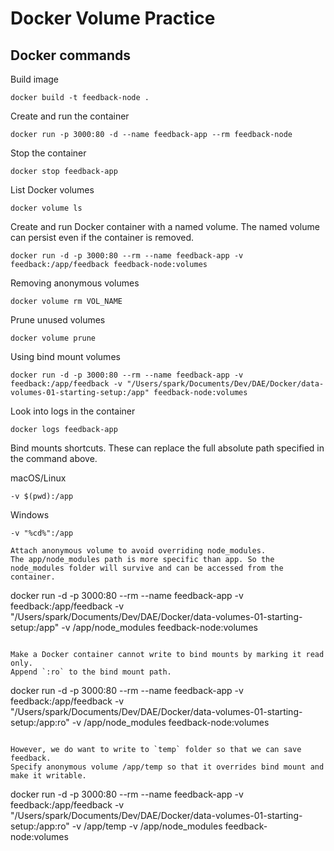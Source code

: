 # Docker Volume Practice

## Docker commands

Build image

```
docker build -t feedback-node .
```

Create and run the container

```
docker run -p 3000:80 -d --name feedback-app --rm feedback-node
```

Stop the container

```
docker stop feedback-app
```

List Docker volumes

```
docker volume ls
```

Create and run Docker container with a named volume.
The named volume can persist even if the container is removed. 

```
docker run -d -p 3000:80 --rm --name feedback-app -v feedback:/app/feedback feedback-node:volumes
```

Removing anonymous volumes

```
docker volume rm VOL_NAME
```

Prune unused volumes

```
docker volume prune
```

Using bind mount volumes

```
docker run -d -p 3000:80 --rm --name feedback-app -v feedback:/app/feedback -v "/Users/spark/Documents/Dev/DAE/Docker/data-volumes-01-starting-setup:/app" feedback-node:volumes
```

Look into logs in the container

```
docker logs feedback-app
```

Bind mounts shortcuts. These can replace the full absolute path specified in the command above. 

macOS/Linux
```
-v $(pwd):/app
```

Windows
```
-v "%cd%":/app

Attach anonymous volume to avoid overriding node_modules. 
The app/node_modules path is more specific than app. So the node_modules folder will survive and can be accessed from the container. 

```
docker run -d -p 3000:80 --rm --name feedback-app -v feedback:/app/feedback -v "/Users/spark/Documents/Dev/DAE/Docker/data-volumes-01-starting-setup:/app" -v /app/node_modules feedback-node:volumes
```

Make a Docker container cannot write to bind mounts by marking it read only. 
Append `:ro` to the bind mount path. 

```
docker run -d -p 3000:80 --rm --name feedback-app -v feedback:/app/feedback -v "/Users/spark/Documents/Dev/DAE/Docker/data-volumes-01-starting-setup:/app:ro" -v /app/node_modules feedback-node:volumes
```

However, we do want to write to `temp` folder so that we can save feedback. 
Specify anonymous volume /app/temp so that it overrides bind mount and make it writable. 

```
docker run -d -p 3000:80 --rm --name feedback-app -v feedback:/app/feedback -v "/Users/spark/Documents/Dev/DAE/Docker/data-volumes-01-starting-setup:/app:ro" -v /app/temp -v /app/node_modules feedback-node:volumes
```